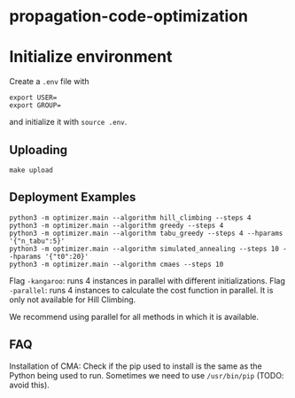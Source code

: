 # propagation-code-optimization

# Initialize environment

Create a `.env` file with

```
export USER= 
export GROUP=
```

and initialize it with `source .env`.

## Uploading

`make upload`

## Deployment Examples

```
python3 -m optimizer.main --algorithm hill_climbing --steps 4
python3 -m optimizer.main --algorithm greedy --steps 4
python3 -m optimizer.main --algorithm tabu_greedy --steps 4 --hparams '{"n_tabu":5}'
python3 -m optimizer.main --algorithm simulated_annealing --steps 10 --hparams '{"t0":20}'
python3 -m optimizer.main --algorithm cmaes --steps 10
```

Flag `-kangaroo`: runs 4 instances in parallel with different initializations. 
Flag `-parallel`: runs 4 instances to calculate the cost function in parallel. It is only not available for Hill Climbing.

We recommend using parallel for all methods in which it is available.

## FAQ

Installation of CMA: Check if the pip used to install is the same as the Python being used to run. Sometimes we need to use `/usr/bin/pip` (TODO: avoid this).
